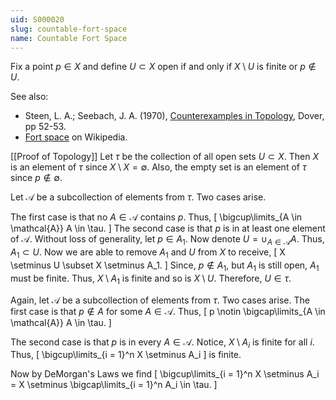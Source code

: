 ```yaml
---
uid: S000020
slug: countable-fort-space
name: Countable Fort Space
---
```

Fix a point $p \in X$ and define $U \subset X$ open if and only if $X \setminus U$ is finite or $p \notin U$.

See also:

* Steen, L. A.; Seebach, J. A. (1970), [Counterexamples in Topology](http://books.google.com/books/about/Counterexamples_in_Topology.html?id=DkEuGkOtSrUC), Dover, pp 52-53.
* [Fort space](http://en.wikipedia.org/wiki/Fort_space) on Wikipedia.

[[Proof of Topology]]
Let $\tau$ be the collection of all open sets $U \subset X$. Then $X$ is an element of $\tau$ since $X \setminus X = \emptyset$. Also, the empty set is an element of $\tau$ since $p \notin \emptyset$.

Let $\mathcal{A}$ be a subcollection of elements from $\tau$.
Two cases arise.

The first case is that no $A \in \mathcal{A}$ contains $p$. Thus,
\[
\bigcup\limits_{A \in \mathcal{A}} A \in \tau.
\]
The second case is that $p$ is in at least one element of $\mathcal{A}$. Without loss of generality, let $p \in A_1$. Now denote $U = \cup_{A \in \mathcal{A}} A$.
Thus, $A_1 \subset U$.
Now we are able to remove $A_1$ and $U$ from $X$ to receive,
\[
X \setminus U \subset X \setminus A_1.
\]
Since, $p \notin A_1$, but $A_1$ is still open, $A_1$ must be finite. Thus, $X \setminus A_1$ is finite and so is $X \setminus U$. Therefore, $U \in \tau$.

Again, let $\mathcal{A}$ be a subcollection of elements from $\tau$.
Two cases arise.
The first case is that $p \notin A$ for some $A \in \mathcal{A}$. Thus,
\[
p \notin \bigcap\limits_{A \in \mathcal{A}} A \in \tau.
\]

The second case is that $p$ is in every $A \in \mathcal{A}$.
Notice, $X \setminus A_i$ is finite for all $i$. Thus,
\[
\bigcup\limits_{i = 1}^n X \setminus A_i
\]
is finite.

Now by DeMorgan's Laws we find
\[
\bigcup\limits_{i = 1}^n X \setminus A_i = X \setminus \bigcap\limits_{i = 1}^n A_i \in \tau.
\]

